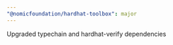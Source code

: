 ```yaml
---
"@nomicfoundation/hardhat-toolbox": major
---
```


Upgraded typechain and hardhat-verify dependencies
